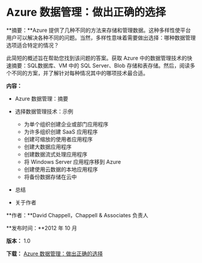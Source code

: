 <properties linkid="fundamentals-data-management-choose-technology" urlDisplayName="Storage" pageTitle="数据管理：做出正确的选择 | Azure" metaKeywords="Azure Storage, Azure Storage, Azure cloud database, Azure managing data, Azure analytics" description="Azure 提供了用于数据存储和管理的选项：SQL数据库、VM 中的 SQL Server、Blob 存储和表存储。阅读使用每个选项的方案。" metaCanonical="" services="sql-database,storage" documentationCenter=".NET" title="Azure 数据管理：做出正确的选择" authors="David Chappell" solutions="" manager="" editor="cgronlun" />
<tags ms.service="sql-database,storage"
    ms.date=""
    wacn.date=""
    />

# Azure 数据管理：做出正确的选择

**摘要：**Azure 提供了几种不同的方法来存储和管理数据。这种多样性使平台用户可以解决各种不同的问题。当然，多样性意味着需要做出选择：哪种数据管理选项适合特定的情况？

此简短的概述旨在帮助您找到该问题的答案。获取 Azure 中的数据管理技术的快速摘要：SQL数据库、VM 中的 SQL Server、Blob 存储和表存储。然后，阅读多个不同的方案，并了解针对每种情况其中的哪项技术最合适。

**内容：**

-   Azure 数据管理：摘要
-   选择数据管理技术：示例

    -   为单个组织创建企业或部门应用程序
    -   为许多组织创建 SaaS 应用程序
    -   创建可缩放的使用者应用程序
    -   创建大数据应用程序
    -   创建数据流式处理应用程序
    -   将 Windows Server 应用程序移到 Azure
    -   创建使用云数据的本地应用程序
    -   将备份数据存储在云中
-   总结
-   关于作者

**作者：**David Chappell，Chappell & Associates 负责人

**发布时间：**2012 年 10 月

**版本：** 1.0

**下载：** [Azure 数据管理：做出正确的选择][Azure 数据管理：做出正确的选择]

  [Azure 数据管理：做出正确的选择]: http://www.microsoft.com/zh-cn/download/default.aspx
